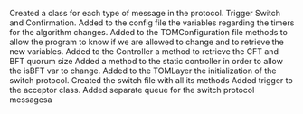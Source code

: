 Created a class for each type of message in the protocol. Trigger Switch and Confirmation.
Added to the config file the variables regarding the timers for the algorithm changes.
Added to the TOMConfiguration file methods to allow the program to know if we are allowed to change and to retrieve the new variables.
Added to the Controller a method to retrieve the CFT and BFT quorum size
Added a method to the static controller in order to allow the isBFT var to change.
Added to the TOMLayer the initialization of the switch protocol.
Created the switch file with all its methods
Added trigger to the acceptor class.
Added separate queue for the switch protocol messagesa